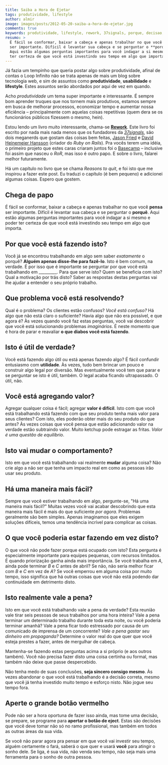 ```yaml
---
title: Saiba a Hora de Ejetar
tags: produtividade, lifestyle
author: almir
image: images/posts/2012-05-20-saiba-a-hora-de-ejetar.jpg
comments: true
keywords: produtividade, lifestyle, rework, 37signals, porque, decisao, ejetar
resumo: >
  É fácil se conformar, baixar a cabeça e apenas trabalhar no que você **pensa**
  ser importante. Difícil é levantar sua cabeça e se perguntar o **porquê**.
  Aqui estão algumas perguntas importantes para você indagar a si mesmo e poder
  ter certeza de que você está investindo seu tempo em algo que importa.
---
```


Já fazia um tempinho que queria postar algo sobre produtividade, afinal de contas o Loop Infinito não se trata apenas
de mais um blog sobre tecnologia web, e sim de assuntos como **produtividade**, **usabilidade** e **lifestyle**. Estes
assuntos serão abordados por aqui de vez em quando.

Acho *produtividade* um tema super importante e interessante. É sempre bom aprender truques que nos tornem
mais produtivos, estamos sempre em busca de melhorar processos, economizar tempo e aumentar nossa eficiência
– principalmente com aquelas coisas repetitivas (quem dera se os funcionários públicos fizessem o mesmo, hein).

Estou lendo um livro muito interessante, chama-se <a href="{{ 'http://www.amazon.com/Rework-Jason-Fried/dp/0307463745/ref=sr_1_1?s=books&ie=UTF8&qid=1337872498&sr=1-1' | escape }}" target="_blank"><strong>Rework</strong></a>. Este livro foi escrito por nada mais nada menos que os
fundadores da <a href="http://37signals.com/" target="_blank"><em>37signals</em></a>, são dois meganerds que gostam das coisas bem feitas,
<a href="http://twitter.com/jasonfried" target="_blank">Jason Fried</a> e <a href="http://twitter.com/dhh" target="_blank">David Heinemeier Hansson</a>
(criador do *Ruby on Rails*). Pra vocês terem uma idéia, o primeiro projeto que estes caras criaram juntos foi o
<a href="http://basecamp.com" target="_blank">Basecamp</a> – inclusive foi assim que nasceu o *RoR*, mas isso é outro papo. E sobre o
livro, falarei melhor futuramente.

Há um capítulo no livro que se chama *Reasons to quit*, e foi isto que me inspirou a fazer este post. Eu traduzi o capítulo
(é bem pequeno) e adicionei algumas coisas. Espero que gostem.

## Chega de papo
É fácil se conformar, baixar a cabeça e apenas trabalhar no que você **pensa** ser importante. Difícil é levantar sua
cabeça e se perguntar o **porquê**. Aqui estão algumas perguntas importantes para você indagar a si mesmo e poder ter
certeza de que você está investindo seu tempo em algo que importa.

## Por que você está fazendo isto?
Você já se encontrou trabalhando em algo sem saber *exatamente* o porquê? **Alguém apenas disse-lhe para fazê-lo**. Isto
é bem comum, na verdade. É por isso que é importante se perguntar por que você está trabalhando em _________. Para que
serve isto? Quem se beneficia com isto? Qual a motivação por trás disto? Saber as respostas destas perguntas vai lhe
ajudar a entender o seu próprio trabalho.

## Que problema você está resolvendo?
Qual é o problema? Os clientes estão confusos? *Você está confuso?* Há algo que não está claro o suficiente? Havia algo
que não era possível, e que agora é? Às vezes quando você faz estas perguntas, você vai descobrir que você está
solucionando problemas *imaginários*. É neste momento que é hora de parar e reavaliar **o que diabos você está fazendo**.

## Isto é útil de verdade?
Você está fazendo algo útil ou está apenas fazendo algo? É fácil confundir entusiasmo com **utilidade**. Às vezes, tudo
bem brincar um pouco e construir algo legal por diversão. Mas eventualmente você tem que parar e se perguntar se isto é
útil, também. O legal acaba ficando ultrapassado. O útil, não.

## Você está agregando valor?
Agregar qualquer coisa é fácil; agregar **valor é difícil**. Isto com que você está trabalhando está fazendo com que seu
produto tenha mais valor para seus clientes? Com isto, eles poderão obter mais do seu produto do que antes? Às vezes coisas
que você pensa que estão adicionando valor na verdade estão subtraindo valor. Muito ketchup pode estragar as fritas.
*Valor é uma questão de equilíbrio*.

## Isto vai mudar o comportamento?
Isto em que você está trabalhando vai realmente **mudar** alguma coisa? Não crie algo a não ser que tenha um impacto
real em como as pessoas irão usar seu produto.

## Há uma maneira mais fácil?
Sempre que você estiver trabalhando em algo, pergunte-se, "Há uma maneira mais fácil?" Muitas vezes você vai acabar
descobrindo que esta maneira mais fácil é mais do que suficiente *por agora*. Problemas geralmente são bem simples. Apenas
imaginamos que eles exigem soluções difíceis, temos uma tendência incrível para complicar as coisas.

## O que você poderia estar fazendo em vez disto?
O que você não pode fazer porque está ocupado com isto? Esta pergunta é especialmente importante para equipes pequenas,
com recursos limitados. É quando priorização ganha ainda mais importância. Se você trabalha em *A*, ainda pode terminar
*B* e *C* antes de abril? Se não, não seria melhor ficar com *B* e *C* em vez de *A*? Se você emperrou em alguma coisa
por muito tempo, isso significa que há outras coisas que você não está podendo dar continuidade em detrimento disto.

## Isto realmente vale a pena?
Isto em que você está trabalhando vale a pena de verdade? Esta reunião vale tirar seis pessoas de seus trabalhos por uma
hora inteira? Vale a pena terminar um determinado trabalho durante toda esta noite, ou você poderia terminar amanhã? Vale
a pena ficar todo estressado por causa de um comunicado de imprensa de um concorrente? *Vale a pena gastar seu dinheiro em
propaganda?* Determine o valor real do que quer que você esteja prestes a fazer, antes de mergulhar de cabeça.


Mantenha-se fazendo estas perguntas acima a si próprio (e aos outros também). Você não precisa fazer disto uma coisa
certinha ou formal, mas também não deixe que passe despercebido.

Não tenha medo de suas conclusões, **seja sincero consigo mesmo**. Às vezes abandonar o que você está trabalhando é a
decisão correta, mesmo que você já tenha investido muito tempo e esforço nisto. Não jogue seu tempo fora.

## Aperte o grande botão vermelho
Pode não ser a hora oportuna de fazer isso ainda, mas tome uma decisão, se prepare, se programe para **apertar o botão de
eject**. Estas são decisões que você deve tomar não só no ramo profissional, mas também em todos as outras áreas da sua
vida.

Se você não parar agora pra pensar em que você vai investir seu tempo, alguém certamente o fará, saberá o que quer
e usará **você** para atingir o sonho dele.
Se liga, é sua vida, não venda seu tempo, não seja mais uma ferramenta para o sonho de outra pessoa.
